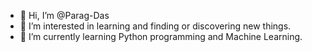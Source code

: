 - 👋 Hi, I’m @Parag-Das
- 👀 I’m interested in learning and finding or discovering new things.
- 🌱 I’m currently learning Python programming and Machine Learning.

<!---
Parag-Das/Parag-Das is a ✨ special ✨ repository because its `README.md` (this file) appears on your GitHub profile.
You can click the Preview link to take a look at your changes.

--->

